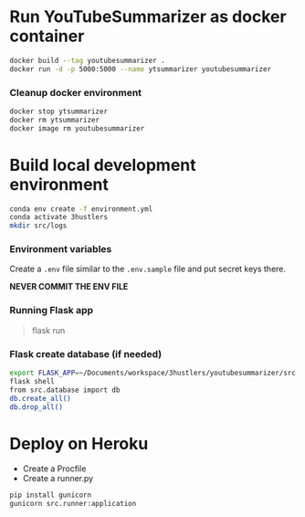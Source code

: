 # Run YouTubeSummarizer as docker container
```sh
docker build --tag youtubesummarizer .
docker run -d -p 5000:5000 --name ytsummarizer youtubesummarizer
```
### Cleanup docker environment
```sh
docker stop ytsummarizer
docker rm ytsummarizer
docker image rm youtubesummarizer
```

# Build local development environment
```sh
conda env create -f environment.yml
conda activate 3hustlers
mkdir src/logs
```

### Environment variables
Create a `.env` file similar to the `.env.sample` file and put secret keys there.

**NEVER COMMIT THE ENV FILE**


### Running Flask app
> flask run

### Flask create database (if needed)
```sh
export FLASK_APP=~/Documents/workspace/3hustlers/youtubesummarizer/src
flask shell
from src.database import db
db.create_all()
db.drop_all()
```

# Deploy on Heroku
- Create a Procfile
- Create a runner.py

```sh
pip install gunicorn
gunicorn src.runner:application
```
